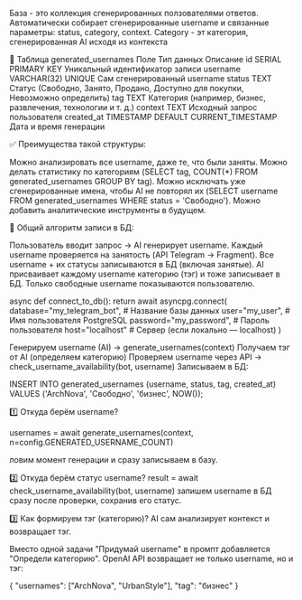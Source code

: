 База - это коллекция сгенерированных ползователями ответов.
Автоматически собирает сгенерированные username и  связанные параметры: status, category, context.
Category - эт категория, сгенерированная AI исходя из контекста




📌 Таблица generated_usernames
Поле	Тип данных	Описание
id	SERIAL PRIMARY KEY	Уникальный идентификатор записи
username	VARCHAR(32) UNIQUE	Сам сгенерированный username
status	TEXT	Статус (Свободно, Занято, Продано, Доступно для покупки, Невозможно определить)
tag	TEXT	Категория (например, бизнес, развлечения, технологии и т. д.)
context	TEXT	Исходный запрос пользователя
created_at	TIMESTAMP DEFAULT CURRENT_TIMESTAMP	Дата и время генерации


✅ Преимущества такой структуры:

Можно анализировать все username, даже те, что были заняты.
Можно делать статистику по категориям (SELECT tag, COUNT(*) FROM generated_usernames GROUP BY tag).
Можно исключать уже сгенерированные имена, чтобы AI не повторял их (SELECT username FROM generated_usernames WHERE status = 'Свободно').
Можно добавить аналитические инструменты в будущем.


📌 Общий алгоритм записи в БД:

Пользователь вводит запрос → AI генерирует username.
Каждый username проверяется на занятость (API Telegram → Fragment).
Все username + их статусы записываются в БД (включая занятые).
AI присваивает каждому username категорию (тэг) и тоже записывает в БД.
Только свободные username показываются пользователю.



async def connect_to_db():
    return await asyncpg.connect(
        database="my_telegram_bot",  # Название базы данных
        user="my_user",              # Имя пользователя PostgreSQL
        password="my_password",      # Пароль пользователя
        host="localhost"             # Сервер (если локально — localhost)
    )







Генерируем username (AI) → generate_usernames(context)
Получаем тэг от AI (определяем категорию)
Проверяем username через API → check_username_availability(bot, username)
Записываем в БД:

INSERT INTO generated_usernames (username, status, tag, created_at)
VALUES ('ArchNova', 'Свободно', 'бизнес', NOW());







1️⃣ Откуда берём username?

usernames = await generate_usernames(context, n=config.GENERATED_USERNAME_COUNT) 

ловим момент генерации и сразу записываем в базу.

2️⃣ Откуда берём статус username?
result = await check_username_availability(bot, username)
запишем username в БД сразу после проверки, сохранив его статус.

3️⃣ Как формируем тэг (категорию)?
 AI сам анализирует контекст и возвращает тэг.

Вместо одной задачи "Придумай username" в промпт добавляется "Определи категорию".
OpenAI API возвращает не только username, но и тэг:

{
  "usernames": ["ArchNova", "UrbanStyle"],
  "tag": "бизнес"
}



